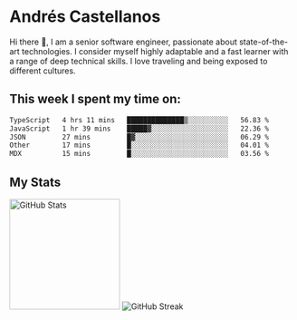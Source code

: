 # Andrés Castellanos

Hi there 👋, I am a senior software engineer, passionate about state-of-the-art technologies. I consider myself highly adaptable and a fast learner with a range of deep technical skills. I love traveling and being exposed to different cultures.

## This week I spent my time on:

<!--START_SECTION:waka-->

```txt
TypeScript   4 hrs 11 mins   ██████████████▒░░░░░░░░░░   56.83 %
JavaScript   1 hr 39 mins    █████▓░░░░░░░░░░░░░░░░░░░   22.36 %
JSON         27 mins         █▓░░░░░░░░░░░░░░░░░░░░░░░   06.29 %
Other        17 mins         █░░░░░░░░░░░░░░░░░░░░░░░░   04.01 %
MDX          15 mins         █░░░░░░░░░░░░░░░░░░░░░░░░   03.56 %
```

<!--END_SECTION:waka-->

## My Stats

<img height="195" src="https://github-readme-stats.vercel.app/api?username=andrescv&show_icons=true&theme=onedark&hide_border=true&card_width=495" alt="GitHub Stats" />

<img src="https://streak-stats.demolab.com?user=andrescv&theme=one-dark-pro&hide_border=true" alt="GitHub Streak" />
